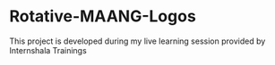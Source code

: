 # Rotative-MAANG-Logos
This project is developed during my live learning session provided by Internshala Trainings
